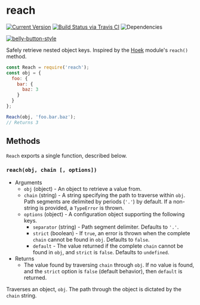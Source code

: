 # reach

[![Current Version](https://img.shields.io/npm/v/reach.svg)](https://www.npmjs.org/package/reach)
[![Build Status via Travis CI](https://travis-ci.org/continuationlabs/reach.svg?branch=master)](https://travis-ci.org/continuationlabs/reach)
![Dependencies](http://img.shields.io/david/continuationlabs/reach.svg)

[![belly-button-style](https://cdn.rawgit.com/continuationlabs/belly-button/master/badge.svg)](https://github.com/continuationlabs/belly-button)

Safely retrieve nested object keys. Inspired by the [Hoek](https://github.com/hapijs/hoek) module's `reach()` method.

```javascript
const Reach = require('reach');
const obj = {
  foo: {
    bar: {
      baz: 3
    }
  }
};

Reach(obj, 'foo.bar.baz');
// Returns 3
```

## Methods

`Reach` exports a single function, described below.

### `reach(obj, chain [, options])`

  - Arguments
    - `obj` (object) - An object to retrieve a value from.
    - `chain` (string) - A string specifying the path to traverse within `obj`. Path segments are delimited by periods (`'.'`) by default. If a non-string is provided, a `TypeError` is thrown.
    - `options` (object) - A configuration object supporting the following keys.
      - `separator` (string) - Path segment delimiter. Defaults to `'.'`.
      - `strict` (boolean) - If `true`, an error is thrown when the complete `chain` cannot be found in `obj`. Defaults to `false`.
      - `default` - The value returned if the complete `chain` cannot be found in `obj`, and `strict` is `false`. Defaults to `undefined`.
  - Returns
    - The value found by traversing `chain` through `obj`. If no value is found, and the `strict` option is `false` (default behavior), then `default` is returned.

Traverses an object, `obj`. The path through the object is dictated by the `chain` string.
